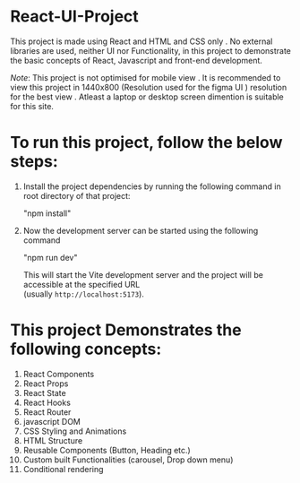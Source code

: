 
# React-UI-Project

This project is made using React and HTML and CSS only . No external libraries are used, neither UI nor Functionality, in this project to demonstrate the basic concepts of React, Javascript and front-end development.

_Note_: This project is not optimised for mobile view . It is recommended to view this project in 1440x800 (Resolution used for the figma UI ) resolution for the best view . Atleast a laptop or desktop screen dimention is suitable for this site.

# To run this project, follow the below steps:

1. Install the project dependencies by running the following command in root directory of that project:

   "npm install"

2. Now the development server can be started using the following command

   "npm run dev"

   This will start the Vite development server and the project will be accessible at the specified URL  
   (usually `http://localhost:5173`).

# This project Demonstrates the following concepts:

1. React Components
2. React Props
3. React State
4. React Hooks
5. React Router
6. javascript DOM
7. CSS Styling and Animations
8. HTML Structure
9. Reusable Components (Button, Heading etc.)
10. Custom built Functionalities (carousel, Drop down menu)
11. Conditional rendering
